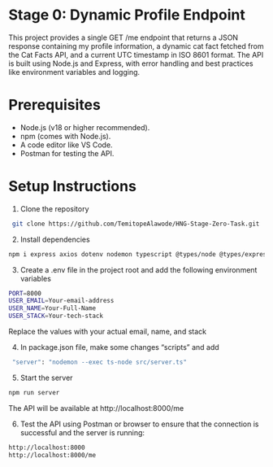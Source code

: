 # Stage 0: Dynamic Profile Endpoint

This project provides a single GET /me endpoint that returns a JSON response containing my profile information, a dynamic cat fact fetched from the Cat Facts API, and a current UTC timestamp in ISO 8601 format. The API is built using Node.js and Express, with error handling and best practices like environment variables and logging.

# Prerequisites

- Node.js (v18 or higher recommended).
- npm (comes with Node.js).
- A code editor like VS Code.
- Postman for testing the API.

# Setup Instructions

1. Clone the repository
```bash
 git clone https://github.com/TemitopeAlawode/HNG-Stage-Zero-Task.git
```

2. Install dependencies
```bash
npm i express axios dotenv nodemon typescript @types/node @types/express
```

3. Create a .env file in the project root and add the following environment variables
```bash
PORT=8000
USER_EMAIL=Your-email-address
USER_NAME=Your-Full-Name
USER_STACK=Your-tech-stack
```
Replace the values with your actual email, name, and stack

4. In package.json file, make some changes “scripts” and add
```bash
 "server": "nodemon --exec ts-node src/server.ts"
```

5. Start the server
```bash
npm run server
```
The API will be available at http://localhost:8000/me

6. Test the API using Postman or browser to ensure that the connection is successful and the server is running:
```bash
http://localhost:8000
http://localhost:8000/me
 ```